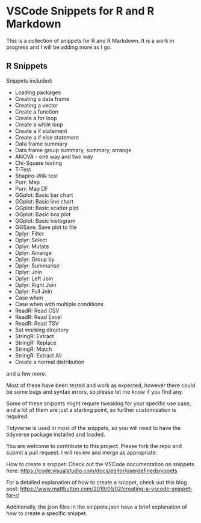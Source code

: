 # VSCode Snippets for R and R Markdown

This is a collection of snippets for R and R Markdown. It is a work in progress and I will be adding more as I go.

## R Snippets

Snippets included:

- Loading packages
- Creating a data frame
- Creating a vector
- Create a function
- Create a for loop
- Create a while loop
- Create a if statement
- Create a if else statement
- Data frame summary
- Data frame group summary, summary, arrange
- ANOVA - one way and two way
- Chi-Square testing
- T-Test
- Shapiro-Wilk test
- Purr: Map
- Purr: Map DF
- GGplot: Basic bar chart
- GGplot: Basic line chart
- GGplot: Basic scatter plot
- GGplot: Basic box plot
- GGplot: Basic histogram
- GGSave: Save plot to file
- Dplyr: Filter
- Dplyr: Select
- Dplyr: Mutate
- Dplyr: Arrange
- Dplyr: Group by
- Dplyr: Summarise
- Dplyr: Join
- Dplyr: Left Join
- Dplyr: Right Join
- Dplyr: Full Join
- Case when
- Case when with multiple conditions
- ReadR: Read CSV
- ReadR: Read Excel
- ReadR: Read TSV
- Set working directory
- StringR: Extract
- StringR: Replace
- StringR: Match
- StringR: Extract All
- Create a normal distribution

and a few more.

Most of these have been tested and work as expected, however there could be some bugs and syntax errors, so please let me know if you find any.

Some of these snippets might require tweaking for your specific use case, and a lot of them are just a starting point, so further customization is required.

Tidyverse is used in most of the snippets, so you will need to have the tidyverse package installed and loaded.

You are welcome to contribute to this project. Please fork the repo and submit a pull request. I will review and merge as appropriate.

How to create a snippet:
Check out the VSCode documentation on snippets here: https://code.visualstudio.com/docs/editor/userdefinedsnippets

For a detailed explanation of how to create a snippet, check out this blog post: https://www.mattbutton.com/2019/01/02/creating-a-vscode-snippet-for-r/

Additionally, the json files in the snippets.json have a brief explanation of how to create a specific snippet.
